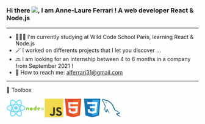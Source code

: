### Hi there <img src="https://raw.githubusercontent.com/MartinHeinz/MartinHeinz/master/wave.gif" width="30px">, I am Anne-Laure Ferrari ! A web developer React & Node.js 

____________________________________________________________________________________________________________________________________



- 👩🏻‍💻 I'm currently studying at Wild Code School Paris, learning React & Node.js
- 🪄 I worked on differents projects that I let you discover ...
- 🔜 I am looking for an internship between 4 to 6 months in a company from September 2021 !
- 📧 How to reach me: alferrari31@gmail.com

____________________________________________________________________________________________________________________________________


🧰 Toolbox

<img align="left" src="https://raw.githubusercontent.com/devicons/devicon/9f4f5cdb393299a81125eb5127929ea7bfe42889/icons/react/react-original.svg" alt="React" width="50" height="50"/> 
<img align="left" src="https://github.com/devicons/devicon/blob/master/icons/nodejs/nodejs-plain-wordmark.svg" alt="NodeJS logo" width="50" height:"50"/> 
<img align="left" src="https://github.com/devicons/devicon/blob/master/icons/javascript/javascript-original.svg" alt="JavaScript" width="50" height="50"/>
<img align="left" src="https://github.com/devicons/devicon/blob/master/icons/html5/html5-original.svg" alt="HTML" width="50" height="50"/> 
<img align="left" src="https://github.com/devicons/devicon/blob/master/icons/css3/css3-original.svg" alt="CSS logo" width="50" height:"50"/>  
<img align="left" src="https://github.com/devicons/devicon/blob/master/icons/mysql/mysql-original.svg" alt="MySQLlogo" width="50" height:"50"/>



<!--
**Alferrari31/Alferrari31** is a ✨ _special_ ✨ repository because its `README.md` (this file) appears on your GitHub profile.

Here are some ideas to get you started:

- 🔭 I’m currently working on ...
- 🌱 I’m currently learning ...
- 👯 I’m looking to collaborate on ...
- 🤔 I’m looking for help with ...
- 💬 Ask me about ...
- 📫 How to reach me: ...
- 😄 Pronouns: ...
- ⚡ Fun fact: ...
-->
